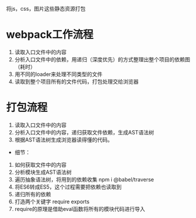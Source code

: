 将js，css，图片这些静态资源打包


# webpack工作流程
1. 读取入口文件中的内容
2. 分析入口文件中的依赖，用递归（深度优先）的方式整理出整个项目的依赖图（耗时）
3. 用不同的loader来处理不同类型的文件
4. 读取到整个项目所有的文件代码，打包处理交给浏览器

# 打包流程
1. 读取入口文件中的内容
2. 分析入口文件中的内容，递归获取文件依赖，生成AST语法树
3. 根据AST语法树生成浏览器读得懂的代码。

- 细节：
1. 如何获取文件中的内容
2. 分析模块生成AST语法树
3. 遍历抽象语法树，将用到的依赖收集 npm i @babel/traverse
4. 将ES6转成ES5，这个过程需要把依赖也读取到
5. 递归所有的依赖
6. 打造两个关键字   require exports 
7. require的原理是借助eval函数将所有的模块代码进行导入